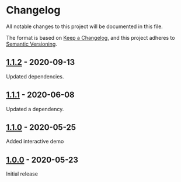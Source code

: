 # Changelog
All notable changes to this project will be documented in this file.

The format is based on [Keep a Changelog](https://keepachangelog.com/en/1.0.0/),
and this project adheres to [Semantic Versioning](https://semver.org/spec/v2.0.0.html).

## [1.1.2] - 2020-09-13

Updated dependencies.

## [1.1.1] - 2020-06-08

Updated a dependency.

## [1.1.0] - 2020-05-25

Added interactive demo

## [1.0.0] - 2020-05-23

Initial release


[1.1.2]: https://github.com/kkomelin/tailwindcss-counter/releases/tag/v1.1.2
[1.1.1]: https://github.com/kkomelin/tailwindcss-counter/releases/tag/v1.1.1
[1.1.0]: https://github.com/kkomelin/tailwindcss-counter/releases/tag/v1.1.0
[1.0.0]: https://github.com/kkomelin/tailwindcss-counter/releases/tag/v1.0.0
[Unreleased]: https://github.com/kkomelin/tailwindcss-counter/compare/v1.1.1...HEAD
